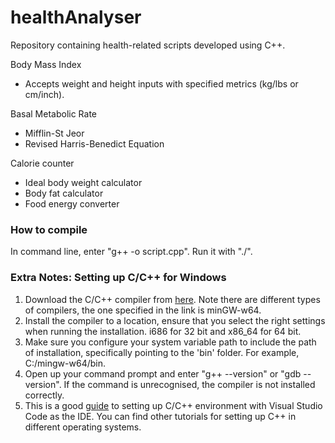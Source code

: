 # healthAnalyser

Repository containing health-related scripts developed using C++.

Body Mass Index
- Accepts weight and height inputs with specified metrics (kg/lbs or cm/inch).

Basal Metabolic Rate
- Mifflin-St Jeor
- Revised Harris-Benedict Equation

Calorie counter
- Ideal body weight calculator
- Body fat calculator
- Food energy converter

### How to compile
In command line, enter "g++ -o <name-of-executable> script.cpp". Run it with "./<name-of-executable>".

### Extra Notes: Setting up C/C++ for Windows
1. Download the C/C++ compiler from [here](https://sourceforge.net/projects/mingw-w64/files/Toolchains%20targetting%20Win32/Personal%20Builds/mingw-builds/installer/mingw-w64-install.exe/download). Note there are different types of compilers, the one specified in the link is minGW-w64.
2. Install the compiler to a location, ensure that you select the right settings when running the installation. i686 for 32 bit and x86_64 for 64 bit.
3. Make sure you configure your system variable path to include the path of installation, specifically pointing to the 'bin' folder. For example, C:/mingw-w64/bin.
4. Open up your command prompt and enter "g++ --version" or "gdb --version". If the command is unrecognised, the compiler is not installed correctly.
5. This is a good [guide](https://code.visualstudio.com/docs/cpp/config-mingw) to setting up C/C++ environment with Visual Studio Code as the IDE. You can find other tutorials for setting up C++ in different operating systems.
